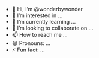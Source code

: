 - 👋 Hi, I’m @wonderbywonder
- 👀 I’m interested in ...
- 🌱 I’m currently learning ...
- 💞️ I’m looking to collaborate on ...
- 📫 How to reach me ...
- 😄 Pronouns: ...
- ⚡ Fun fact: ...

<!---
wonderbywonder/wonderbywonder is a ✨ special ✨ repository because its `README.md` (this file) appears on your GitHub profile.
You can click the Preview link to take a look at your changes.
--->
